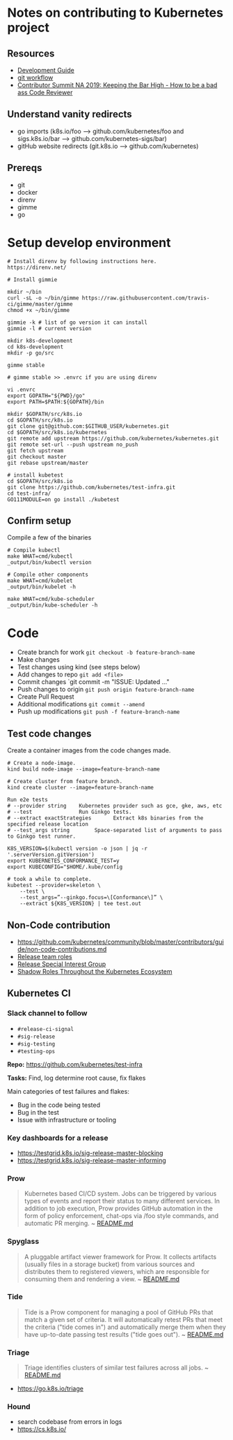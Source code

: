 # Notes on contributing to Kubernetes project

## Resources

- [Development Guide](https://github.com/kubernetes/community/blob/master/contributors/devel/development.md)
- [git workflow](https://github.com/kubernetes/community/blob/master/contributors/guide/github-workflow.md)
- [Contributor Summit NA 2019: Keeping the Bar High - How to be a bad ass Code Reviewer](https://www.youtube.com/watch?v=OZVv7-o8i40)

## Understand vanity redirects 

- go imports (k8s.io/foo --> github.com/kubernetes/foo and sigs.k8s.io/bar --> github.com/kubernetes-sigs/bar)
- gitHub website redirects (git.k8s.io --> github.com/kubernetes) 

## Prereqs

- git
- docker
- direnv
- gimme
- go

# Setup develop environment

```
# Install direnv by following instructions here. 
https://direnv.net/

# Install gimmie

mkdir ~/bin
curl -sL -o ~/bin/gimme https://raw.githubusercontent.com/travis-ci/gimme/master/gimme
chmod +x ~/bin/gimme

gimmie -k # list of go version it can install
gimmie -l # current version

mkdir k8s-development
cd k8s-development
mkdir -p go/src

gimme stable

# gimme stable >> .envrc if you are using direnv

vi .envrc
export GOPATH="${PWD}/go"
export PATH=$PATH:${GOPATH}/bin

mkdir $GOPATH/src/k8s.io
cd $GOPATH/src/k8s.io
git clone git@github.com:$GITHUB_USER/kubernetes.git
cd $GOPATH/src/k8s.io/kubernetes
git remote add upstream https://github.com/kubernetes/kubernetes.git
git remote set-url --push upstream no_push
git fetch upstream
git checkout master
git rebase upstream/master

# install kubetest
cd $GOPATH/src/k8s.io
git clone https://github.com/kubernetes/test-infra.git
cd test-infra/
GO111MODULE=on go install ./kubetest

```

## Confirm setup

Compile a few of the binaries

```
# Compile kubectl
make WHAT=cmd/kubectl
_output/bin/kubectl version

# Compile other components
make WHAT=cmd/kubelet
_output/bin/kubelet -h

make WHAT=cmd/kube-scheduler
_output/bin/kube-scheduler -h

```

# Code

- Create branch for work `git checkout -b feature-branch-name`
- Make changes
- Test changes using kind (see steps below)
- Add changes to repo `git add <file>`
- Commit changes `git commit -m "ISSUE: Updated ..."
- Push changes to origin `git push origin feature-branch-name`
- Create Pull Request
- Additional modifications `git commit --amend`
- Push up modifications `git push -f feature-branch-name`

## Test code changes

Create a container images from the code changes made.

```
# Create a node-image.
kind build node-image --image=feature-branch-name

# Create cluster from feature branch.
kind create cluster --image=feature-branch-name

Run e2e tests
# --provider string    Kubernetes provider such as gce, gke, aws, etc
# --test               Run Ginkgo tests.
# --extract exactStrategies       Extract k8s binaries from the specified release location
# --test_args string        Space-separated list of arguments to pass to Ginkgo test runner.

K8S_VERSION=$(kubectl version -o json | jq -r '.serverVersion.gitVersion')
export KUBERNETES_CONFORMANCE_TEST=y
export KUBECONFIG="$HOME/.kube/config

# took a while to complete.
kubetest --provider=skeleton \
	--test \
	--test_args=”--ginkgo.focus=\[Conformance\]” \
	--extract ${K8S_VERSION} | tee test.out

```


## Non-Code contribution

- https://github.com/kubernetes/community/blob/master/contributors/guide/non-code-contributions.md
- [Release team roles](https://github.com/kubernetes/sig-release/tree/master/release-team)
- [Release Special Interest Group](https://github.com/kubernetes/community/tree/master/sig-release)
- [Shadow Roles Throughout the Kubernetes Ecosystem](https://github.com/kubernetes/community/blob/master/mentoring/programs/shadow-roles.md)


## Kubernetes CI

### Slack channel to follow

- `#release-ci-signal`
- `#sig-release`
- `#sig-testing`
- `#testing-ops`

**Repo:** https://github.com/kubernetes/test-infra

**Tasks:** Find, log determine root cause, fix flakes

Main categories of test failures and flakes:

- Bug in the code being tested
- Bug in the test
- Issue with infrastructure or tooling

### Key dashboards for a release

- https://testgrid.k8s.io/sig-release-master-blocking
- https://testgrid.k8s.io/sig-release-master-informing

### Prow

> Kubernetes based CI/CD system. Jobs can be triggered by various types of events and report their status to many different services. In addition to job execution, Prow provides GitHub automation in the form of policy enforcement, chat-ops via /foo style commands, and automatic PR merging. ~ [README.md](https://github.com/kubernetes/test-infra/tree/master/prow)

### Spyglass
> A pluggable artifact viewer framework for Prow. It collects artifacts (usually files in a storage bucket) from various sources and distributes them to registered viewers, which are responsible for consuming them and rendering a view. ~ [README.md](https://github.com/kubernetes/test-infra/blob/master/prow/spyglass/README.md)

### Tide
> Tide is a Prow component for managing a pool of GitHub PRs that match a given set of criteria. It will automatically retest PRs that meet the criteria ("tide comes in") and automatically merge them when they have up-to-date passing test results ("tide goes out"). ~ [README.md](https://github.com/kubernetes/test-infra/tree/master/prow/tide)



### Triage 

> Triage identifies clusters of similar test failures across all jobs. ~ [README.md](https://github.com/kubernetes/test-infra/tree/master/triage)
- https://go.k8s.io/triage


### Hound 
- search codebase from errors in logs
- https://cs.k8s.io/




